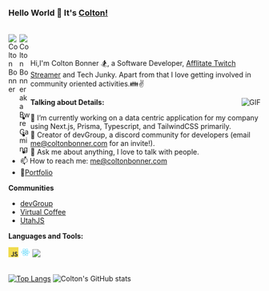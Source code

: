 ### Hello World 👋 It's [Colton!](https://www.coltonbonner.com/)

<br/>

<a href="https://www.linkedin.com/in/coltonbonner/">
<img align="left" alt="Colton Bonner" width="22px" src="./images/linkedin.svg" />
</a>
<a href="https://www.twitch.tv/bwredev">
<img align="left" alt="Colton Bonner aka BwreGaming" width="22px" src="./images/twitch-icon.svg" />
</a>
<br />

<br />

Hi,I'm Colton Bonner :snowboarder:, a Software Developer, [Afflitate Twitch Streamer](https://www.twitch.tv/bwredev) and Tech Junky. Apart from that I love getting involved in community oriented activities.:family:✌

<img align="right" alt="GIF" src="https://media.giphy.com/media/lkceXNDw4Agryfrwz8/giphy.gif" />

**Talking about Details:**

- 🌱 I’m currently working on a data centric application for my company using Next.js, Prisma, Typescript, and TailwindCSS primarily.
- 👯 Creator of devGroup, a discord community for developers (email [me@coltonbonner.com](mailto:me@coltonbonner.com) for an invite!).
- 💬 Ask me about anything, I love to talk with people.
- 📫 How to reach me: [me@coltonbonner.com](mailto:me@coltonbonner.com)
- 📝[Portfolio](https://www.coltonbonner.com/)

**Communities**

- [devGroup](https://discord.com/channels/750471041624571945/753043919234662520)
- [Virtual Coffee](https://virtualcoffee.io/)
- [UtahJS](https://utahjs.com/)


**Languages and Tools:**

<div>
<img height="20" src="https://raw.githubusercontent.com/github/explore/80688e429a7d4ef2fca1e82350fe8e3517d3494d/topics/javascript/javascript.png">
<img height="20" src="https://raw.githubusercontent.com/github/explore/80688e429a7d4ef2fca1e82350fe8e3517d3494d/topics/react/react.png">
<img height="20" src="https://upload.wikimedia.org/wikipedia/commons/4/4c/Typescript_logo_2020.svg">

</div>

<br />

[![Top Langs](https://github-readme-stats.vercel.app/api/top-langs/?username=coltonbonner&hide_progress=true&theme=radical)](https://github.com/anuraghazra/github-readme-stats)
![Colton's GitHub stats](https://github-readme-stats.vercel.app/api?username=coltonbonner&show_icons=true&theme=radical)
